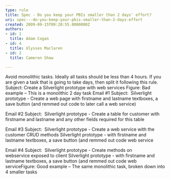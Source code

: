 ```yaml
---
type: rule
title: Spec - Do you keep your PBIs smaller than 2 days' effort?
uri: spec---do-you-keep-your-pbis-smaller-than-2-days-effort
created: 2009-09-15T09:20:55.0000000Z
authors:
- id: 1
  title: Adam Cogan
- id: 4
  title: Ulysses Maclaren
- id: 2
  title: Cameron Shaw

---
```


 Avoid monolithic tasks. Ideally all tasks should be less than 4 hours. If you are given a task that is going to take days, then split it following this rule.  Subject: Create a Silverlight prototype with web services Figure: Bad example – This is a monolithic 2 day task Email #1 Subject:  Silverlight prototype - Create a web page with firstname and lastname textboxes, a save button (and remmed out code to later call a web service)

Email #2 Subject:  Silverlight prototype - Create a table for customer with firstname and lastname and any other fields required for this table

Email #3 Subject:  Silverlight prototype - Create a web service with the customer CRUD methods
Silverlight prototype - with firstname and lastname textboxes, a save button (and remmed out code web service 

Email #4 Subject:  Silverlight prototype - Create methods on webservice exposed to client
Silverlight prototype - with firstname and lastname textboxes, a save button (and remmed out code web serviceFigure: Good example – The same monolithic task, broken down into 4 smaller tasks
